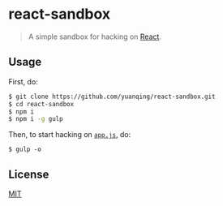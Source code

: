 # react-sandbox

> A simple sandbox for hacking on [React](https://facebook.github.io/react/).

## Usage

First, do:

```sh
$ git clone https://github.com/yuanqing/react-sandbox.git
$ cd react-sandbox
$ npm i
$ npm i -g gulp
```

Then, to start hacking on [`app.js`](app.js), do:

```
$ gulp -o
```

## License

[MIT](LICENSE.md)
